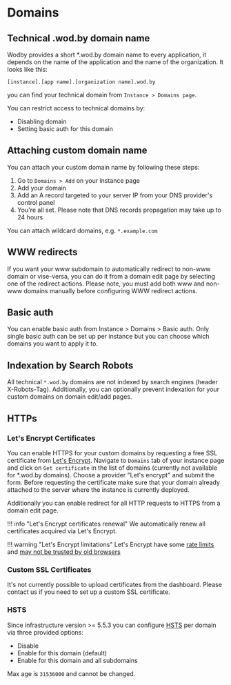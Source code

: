 # Domains

## Technical .wod.by domain name

Wodby provides a short *.wod.by domain name to every application, it depends on the name of the application and the name of the organization. It looks like this: 
```
[instance].[app name].[organization name].wod.by
```
you can find your technical domain from `Instance > Domains page`.

You can restrict access to technical domains by:

* Disabling domain
* Setting basic auth for this domain

## Attaching custom domain name

You can attach your custom domain name by following these steps:

1. Go to `Domains > Add` on your instance page
2. Add your domain
3. Add an A record targeted to your server IP from your DNS provider's control panel
4. You're all set. Please note that DNS records propagation may take up to 24 hours

You can attach wildcard domains, e.g. `*.example.com`

## WWW redirects

If you want your www subdomain to automatically redirect to non-www domain or vise-versa, you can do it from a domain edit page by selecting one of the redirect actions. Please note, you must add both www and non-www domains manually before configuring WWW redirect actions.

## Basic auth

You can enable basic auth from Instance > Domains > Basic auth. Only single basic auth can be set up per instance but you can choose which domains you want to apply it to.

## Indexation by Search Robots

All technical `*.wod.by` domains are not indexed by search engines (header X-Robots-Tag). Additionally, you can optionally prevent indexation for your custom domains on domain edit/add pages.

## HTTPs

### Let's Encrypt Certificates

You can enable HTTPS for your custom domains by requesting a free SSL certificate from [Let's Encrypt](https://letsencrypt.org/). Navigate to `Domains` tab of your instance page and click on `Get certificate` in the list of domains (currently not available for *.wod.by domains). Choose a provider "Let's encrypt" and submit the form. Before requesting the certificate make sure that your domain already attached to the server where the instance is currently deployed.

Additionally you can enable redirect for all HTTP requests to HTTPS from a domain edit page.

!!! info "Let's Encrypt certificates renewal"
    We automatically renew all certificates acquired via Let's Encrypt.

!!! warning "Let's Encrypt limitations"
    Let's Encrypt have some [rate limits](https://community.letsencrypt.org/t/rate-limits-for-lets-encrypt/6769) and [may not be trusted by old browsers](https://community.letsencrypt.org/t/which-browsers-and-operating-systems-support-lets-encrypt/4394)

### Custom SSL Certificates

It's not currently possible to upload certificates from the dashboard. Please contact us if you need to set up a custom SSL certificate.

### HSTS

Since infrastructure version >= 5.5.3 you can configure [HSTS](../infrastructure/hsts.md) per domain via three provided options:

* Disable
* Enable for this domain (default)
* Enable for this domain and all subdomains

Max age is `31536000` and cannot be changed.
